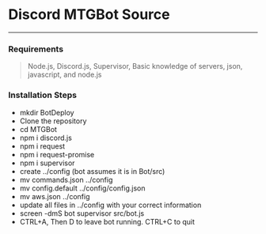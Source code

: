 # Discord MTGBot Source
***

### Requirements
> Node.js, Discord.js, Supervisor, Basic knowledge of servers, json, javascript, and node.js

### Installation Steps
+ mkdir BotDeploy
+ Clone the repository
+ cd MTGBot
+ npm i discord.js
+ npm i request
+ npm i request-promise
+ npm i supervisor
+ create ../config (bot assumes it is in Bot/src)
+ mv commands.json ../config
+ mv config.default ../config/config.json
+ mv aws.json ../config
+ update all files in ../config with your correct information
+ screen -dmS bot supervisor src/bot.js
+ CTRL+A, Then D to leave bot running. CTRL+C to quit
